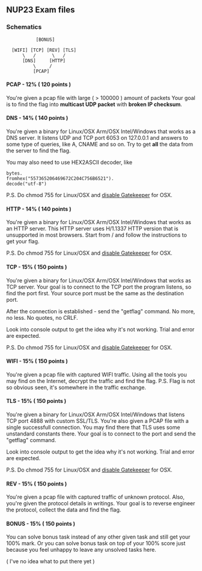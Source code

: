 ## NUP23 Exam files

### Schematics

```
           [BONUS]

  [WIFI] [TCP] [REV] [TLS]
      \   /      \   /
      [DNS]     [HTTP]
          \     /
          [PCAP]

```

#### PCAP - 12% ( 120 points )

You're given a pcap file with large  ( > 100000 ) amount of packets
Your goal is to find the flag into **multicast UDP packet** with **broken IP checksum**.

#### DNS - 14% ( 140 points )

You're given a binary for Linux/OSX Arm/OSX Intel/Windows that works as a DNS server.
It listens UDP and TCP port 6053 on 127.0.0.1 and answers to some type of queries, like A, CNAME and so on.
Try to get **all** the data from the server to find the flag.

You may also need to use HEX2ASCII decoder, like

```python3
bytes.
fromhex("557365206469672C204C756B6521").
decode("utf-8")
```

P.S. Do chmod 755 for Linux/OSX and [disable Gatekeeper](https://disable-gatekeeper.github.io/) for OSX.

#### HTTP - 14% ( 140 points )

You're given a binary for Linux/OSX Arm/OSX Intel/Windows that works as an HTTP server.
This HTTP server uses H/1.1337 HTTP version that is unsupported in most browsers.
Start from / and follow the instructions to get your flag.

P.S. Do chmod 755 for Linux/OSX and [disable Gatekeeper](https://disable-gatekeeper.github.io/) for OSX.


#### TCP - 15% ( 150 points )

You're given a binary for Linux/OSX Arm/OSX Intel/Windows that works as TCP server.
Your goal is to connect to the TCP port the program listens, so find the port first.
Your source port must be the same as the destination port.

After the connection is established - send the "getflag" command.
No more, no less. No quotes, no CRLF.

Look into console output to get the idea why it's not working. Trial and error are expected.

P.S. Do chmod 755 for Linux/OSX and [disable Gatekeeper](https://disable-gatekeeper.github.io/) for OSX.

#### WIFI - 15% ( 150 points )

You're given a pcap file with captured WIFI traffic. Using all the tools you may find on the Internet, decrypt the
traffic and find the flag.
P.S. Flag is not so obvious seen, it's somewhere in the traffic exchange.



#### TLS - 15% ( 150 points )

You're given a binary for Linux/OSX Arm/OSX Intel/Windows that listens TCP port 4888 with custom SSL/TLS.
You're also given a PCAP file with a single successfull connection. You may find there that TLS uses some unstandard
constants there.
Your goal is to connect to the port and send the "getflag" command.

Look into console output to get the idea why it's not working. Trial and error are expected.

P.S. Do chmod 755 for Linux/OSX and [disable Gatekeeper](https://disable-gatekeeper.github.io/) for OSX.


#### REV - 15% ( 150 points )

You're given a pcap file with captured traffic of unknown protocol. Also, you're given the protocol details in writings.
Your goal is to reverse engineer the protocol, collect the data and find the flag.

#### BONUS - 15% ( 150 points )

You can solve bonus task instead of any other given task and still get your 100% mark.
Or you can solve bonus task on top of your 100% score just because you feel unhappy to leave any unsolved tasks here.

( I've no idea what to put there yet )

